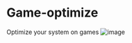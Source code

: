 # Game-optimize
Optimize your system on games
![image](https://github.com/user-attachments/assets/f388cd94-219a-49f7-925b-fefb46ec72b2)
